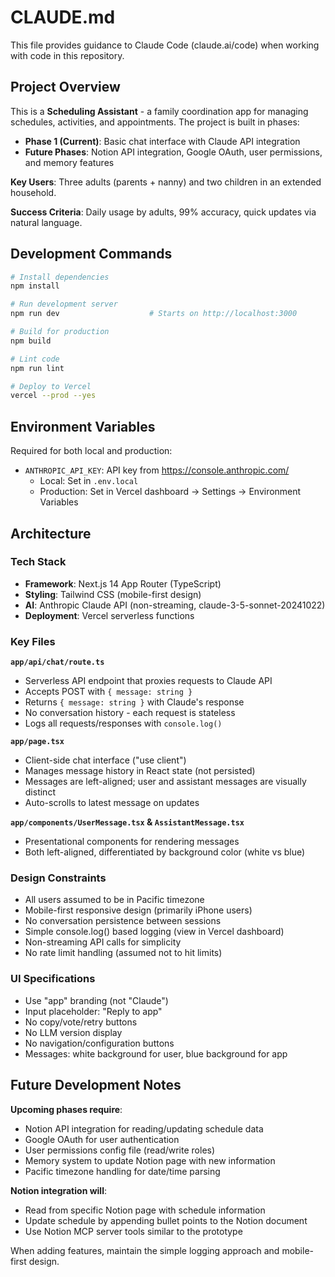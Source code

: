 # CLAUDE.md

This file provides guidance to Claude Code (claude.ai/code) when working with code in this repository.

## Project Overview

This is a **Scheduling Assistant** - a family coordination app for managing schedules, activities, and appointments. The project is built in phases:

- **Phase 1 (Current)**: Basic chat interface with Claude API integration
- **Future Phases**: Notion API integration, Google OAuth, user permissions, and memory features

**Key Users**: Three adults (parents + nanny) and two children in an extended household.

**Success Criteria**: Daily usage by adults, 99% accuracy, quick updates via natural language.

## Development Commands

```bash
# Install dependencies
npm install

# Run development server
npm run dev                    # Starts on http://localhost:3000

# Build for production
npm build

# Lint code
npm run lint

# Deploy to Vercel
vercel --prod --yes
```

## Environment Variables

Required for both local and production:

- `ANTHROPIC_API_KEY`: API key from https://console.anthropic.com/
  - Local: Set in `.env.local`
  - Production: Set in Vercel dashboard → Settings → Environment Variables

## Architecture

### Tech Stack
- **Framework**: Next.js 14 App Router (TypeScript)
- **Styling**: Tailwind CSS (mobile-first design)
- **AI**: Anthropic Claude API (non-streaming, claude-3-5-sonnet-20241022)
- **Deployment**: Vercel serverless functions

### Key Files

**`app/api/chat/route.ts`**
- Serverless API endpoint that proxies requests to Claude API
- Accepts POST with `{ message: string }`
- Returns `{ message: string }` with Claude's response
- No conversation history - each request is stateless
- Logs all requests/responses with `console.log()`

**`app/page.tsx`**
- Client-side chat interface ("use client")
- Manages message history in React state (not persisted)
- Messages are left-aligned; user and assistant messages are visually distinct
- Auto-scrolls to latest message on updates

**`app/components/UserMessage.tsx` & `AssistantMessage.tsx`**
- Presentational components for rendering messages
- Both left-aligned, differentiated by background color (white vs blue)

### Design Constraints

- All users assumed to be in Pacific timezone
- Mobile-first responsive design (primarily iPhone users)
- No conversation persistence between sessions
- Simple console.log() based logging (view in Vercel dashboard)
- Non-streaming API calls for simplicity
- No rate limit handling (assumed not to hit limits)

### UI Specifications

- Use "app" branding (not "Claude")
- Input placeholder: "Reply to app"
- No copy/vote/retry buttons
- No LLM version display
- No navigation/configuration buttons
- Messages: white background for user, blue background for app

## Future Development Notes

**Upcoming phases require**:
- Notion API integration for reading/updating schedule data
- Google OAuth for user authentication
- User permissions config file (read/write roles)
- Memory system to update Notion page with new information
- Pacific timezone handling for date/time parsing

**Notion integration will**:
- Read from specific Notion page with schedule information
- Update schedule by appending bullet points to the Notion document
- Use Notion MCP server tools similar to the prototype

When adding features, maintain the simple logging approach and mobile-first design.
